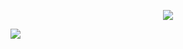 <p align="center">
<img src="https://readme-typing-svg.herokuapp.com?color=%2336BCF7&center=true&vCenter=true&lines=MAINTENANCE" /></p>
<img src="https://readme-typing-svg.herokuapp.com?color=%2336BCF7&center=true&vCenter=true&lines=SABAR--YAAA" />
</p>
